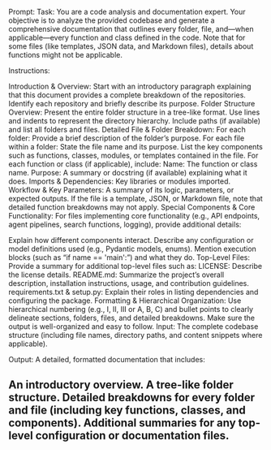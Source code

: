 Prompt:
Task:
You are a code analysis and documentation expert. Your objective is to analyze the provided codebase and generate a comprehensive documentation that outlines every folder, file, and—when applicable—every function and class defined in the code. Note that for some files (like templates, JSON data, and Markdown files), details about functions might not be applicable.

Instructions:

Introduction & Overview:
Start with an introductory paragraph explaining that this document provides a complete breakdown of the repositories.
Identify each repository and briefly describe its purpose.
Folder Structure Overview:
Present the entire folder structure in a tree-like format. Use lines and indents to represent the directory hierarchy.
Include paths (if available) and list all folders and files.
Detailed File & Folder Breakdown:
For each folder:
Provide a brief description of the folder’s purpose.
For each file within a folder:
State the file name and its purpose.
List the key components such as functions, classes, modules, or templates contained in the file.
For each function or class (if applicable), include:
Name: The function or class name.
Purpose: A summary or docstring (if available) explaining what it does.
Imports & Dependencies: Key libraries or modules imported.
Workflow & Key Parameters: A summary of its logic, parameters, or expected outputs.
If the file is a template, JSON, or Markdown file, note that detailed function breakdowns may not apply. 
Special Components & Core Functionality:
For files implementing core functionality (e.g., API endpoints, agent pipelines, search functions, logging), provide additional details:

Explain how different components interact.
Describe any configuration or model definitions used (e.g., Pydantic models, enums).
Mention execution blocks (such as “if name == 'main':”) and what they do.
Top-Level Files:
Provide a summary for additional top-level files such as:
LICENSE: Describe the license details.
README.md: Summarize the project’s overall description, installation instructions, usage, and contribution guidelines.
requirements.txt & setup.py: Explain their roles in listing dependencies and configuring the package.
Formatting & Hierarchical Organization:
Use hierarchical numbering (e.g., I, II, III or A, B, C) and bullet points to clearly delineate sections, folders, files, and detailed breakdowns.
Make sure the output is well-organized and easy to follow.
Input:
The complete codebase structure (including file names, directory paths, and content snippets where applicable).

Output:
A detailed, formatted documentation that includes:

An introductory overview.
A tree-like folder structure.
Detailed breakdowns for every folder and file (including key functions, classes, and components).
Additional summaries for any top-level configuration or documentation files.
-----